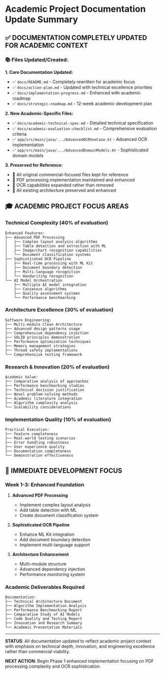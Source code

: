 # Academic Project Documentation Update Summary

## ✅ **DOCUMENTATION COMPLETELY UPDATED FOR ACADEMIC CONTEXT**

### **📚 Files Updated/Created:**

**1. Core Documentation Updated:**
- ✅ `docs/README.md` - Completely rewritten for academic focus
- ✅ `docs/action-plan.md` - Updated with technical excellence priorities
- ✅ `docs/implementation-progress.md` - Enhanced with academic roadmap
- ✅ `docs/strategic-roadmap.md` - 12-week academic development plan

**2. New Academic-Specific Files:**
- ✅ `docs/academic-technical-spec.md` - Detailed technical specification
- ✅ `docs/academic-evaluation-checklist.md` - Comprehensive evaluation criteria
- ✅ `app/src/main/java/.../AdvancedOCRUseCase.kt` - Advanced OCR implementation
- ✅ `app/src/main/java/.../AdvancedDomainModels.kt` - Sophisticated domain models

**3. Preserved for Reference:**
- 📁 All original commercial-focused files kept for reference
- 📁 PDF processing implementation maintained and enhanced
- 📁 OCR capabilities expanded rather than removed
- 📁 All existing architecture preserved and enhanced

## 🎓 **ACADEMIC PROJECT FOCUS AREAS**

### **Technical Complexity (40% of evaluation)**
```
Enhanced Features:
├── Advanced PDF Processing
│   ├── Complex layout analysis algorithms
│   ├── Table detection and extraction with ML
│   ├── Image/chart recognition capabilities
│   └── Document classification systems
├── Sophisticated OCR Pipeline
│   ├── Real-time processing with ML Kit
│   ├── Document boundary detection
│   ├── Multi-language recognition
│   └── Handwriting recognition
└── AI Model Orchestration
    ├── Multiple AI model integration
    ├── Consensus algorithms
    ├── Quality assessment systems
    └── Performance benchmarking
```

### **Architecture Excellence (30% of evaluation)**
```
Software Engineering:
├── Multi-module Clean Architecture
├── Advanced design patterns usage
├── Comprehensive dependency injection
├── SOLID principles demonstration
├── Performance optimization techniques
├── Memory management strategies
├── Thread safety implementations
└── Comprehensive testing framework
```

### **Research & Innovation (20% of evaluation)**
```
Academic Value:
├── Comparative analysis of approaches
├── Performance benchmarking studies
├── Technical decision justification
├── Novel problem-solving methods
├── Academic literature integration
├── Algorithm complexity analysis
└── Scalability considerations
```

### **Implementation Quality (10% of evaluation)**
```
Practical Execution:
├── Feature completeness
├── Real-world testing scenarios
├── Error handling robustness
├── User experience quality
├── Documentation completeness
└── Demonstration effectiveness
```

## 🔬 **IMMEDIATE DEVELOPMENT FOCUS**

### **Week 1-3: Enhanced Foundation**
1. **Advanced PDF Processing**
   - Implement complex layout analysis
   - Add table detection with ML
   - Create document classification system

2. **Sophisticated OCR Pipeline**
   - Enhance ML Kit integration
   - Add document boundary detection
   - Implement multi-language support

3. **Architecture Enhancement**
   - Multi-module structure
   - Advanced dependency injection
   - Performance monitoring system

### **Academic Deliverables Required**
```
Documentation:
├── Technical Architecture Document
├── Algorithm Implementation Analysis
├── Performance Benchmarking Report
├── Comparative Study of AI Models
├── Code Quality and Testing Report
├── Innovation and Research Summary
└── Academic Presentation Materials
```

---

**STATUS**: All documentation updated to reflect academic project context with emphasis on technical depth, innovation, and engineering excellence rather than commercial viability.

**NEXT ACTION**: Begin Phase 1 enhanced implementation focusing on PDF processing complexity and OCR sophistication.
